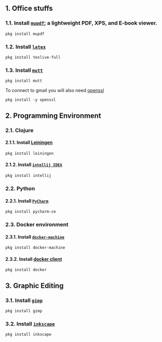 ## 1. Office stuffs
### 1.1. Install [`mupdf`](https://www.freshports.org/graphics/mupdf/); a lightweight PDF, XPS, and E-book viewer.
```
pkg install mupdf
```

### 1.2. Install [`latex`]()
```
pkg install texlive-full
```

### 1.3. Install [`mutt`](https://www.freshports.org/mail/mutt)
```
pkg install mutt
```
To connect to gmail you will also need [openssl](https://www.freshports.org/security/openssl/)
```
pkg install -y openssl
```
## 2. Programming Environment
### 2.1. Clojure
#### 2.1.1. Install [Leiningen](https://www.freshports.org/devel/leiningen/)
```
pkg install leiningen
```
#### 2.1.2. Install [`intellij IDEA`](https://www.freshports.org/java/intellij/)
```
pkg install intellij
```
### 2.2. Python
#### 2.2.1. Install [`PyCharm`](https://www.freshports.org/devel/pycharm-ce/)
```
pkg install pycharm-ce
```
### 2.3. Docker environment
#### 2.3.1. Install [`docker-machine`](https://www.freshports.org/sysutils/docker-machine/)
```
pkg install docker-machine
```
#### 2.3.2. Install [docker client](https://www.freshports.org/sysutils/docker/)
```
pkg install docker
```
## 3. Graphic Editing
### 3.1. Install [`gimp`](https://www.freshports.org/graphics/gimp/)
```
pkg install gimp
```
### 3.2. Install [`inkscape`](https://www.freshports.org/graphics/inkscape/)
```
pkg install inkscape
```
```
